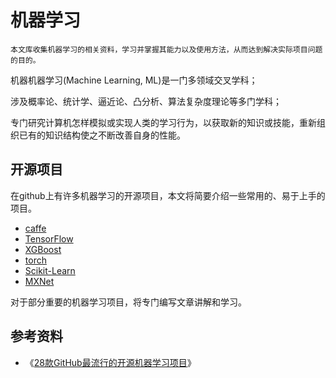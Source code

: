 # 机器学习

```
本文库收集机器学习的相关资料，学习并掌握其能力以及使用方法，从而达到解决实际项目问题的目的。
```

机器机器学习\(Machine Learning, ML\)是一门多领域交叉学科；

涉及概率论、统计学、逼近论、凸分析、算法复杂度理论等多门学科；

专门研究计算机怎样模拟或实现人类的学习行为，以获取新的知识或技能，重新组织已有的知识结构使之不断改善自身的性能。

## 开源项目

在github上有许多机器学习的开源项目，本文将简要介绍一些常用的、易于上手的项目。

- [caffe](https://github.com/BVLC/caffe)
- [TensorFlow](https://github.com/tensorflow/tensorflow)
- [XGBoost](https://github.com/dmlc/xgboost)
- [torch](https://github.com/mattstauffer/Torch)
- [Scikit-Learn](https://github.com/scikit-learn/scikit-learn)
- [MXNet](https://github.com/dmlc/mxnet)

对于部分重要的机器学习项目，将专门编写文章讲解和学习。

## 参考资料

* 《[28款GitHub最流行的开源机器学习项目](http://www.linuxidc.com/Linux/2016-04/130424.htm)》



